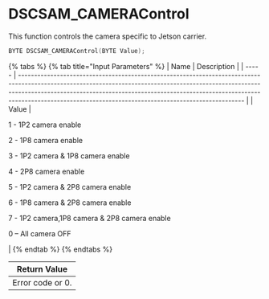 # DSCSAM\_CAMERAControl

This function controls the camera specific to Jetson carrier.

```c
BYTE DSCSAM_CAMERAControl(BYTE Value);
```

{% tabs %}
{% tab title="Input Parameters" %}
| Name  | Description                                                                                                                                                                                                                                                                                                      |
| ----- | ---------------------------------------------------------------------------------------------------------------------------------------------------------------------------------------------------------------------------------------------------------------------------------------------------------------- |
| Value | <p>1 - 1P2 camera enable</p><p>2 - 1P8 camera enable</p><p>3 - 1P2 camera &#x26; 1P8 camera enable</p><p>4 - 2P8 camera enable</p><p>5 - 1P2 camera &#x26; 2P8 camera enable</p><p>6 - 1P8 camera &#x26; 2P8 camera enable</p><p>7 - 1P2 camera,1P8 camera &#x26; 2P8 camera enable</p><p>0 – All camera OFF</p> |
{% endtab %}
{% endtabs %}

| Return Value     |
| ---------------- |
| Error code or 0. |
